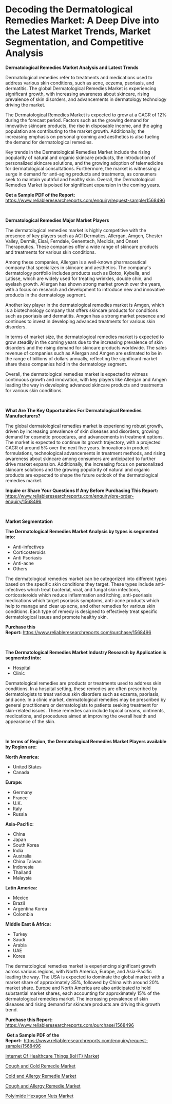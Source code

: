 <p><h1>Decoding the Dermatological Remedies Market: A Deep Dive into the Latest Market Trends, Market Segmentation, and Competitive Analysis</h1></p><p><strong>Dermatological Remedies Market Analysis and Latest Trends</strong></p>
<p><p>Dermatological remedies refer to treatments and medications used to address various skin conditions, such as acne, eczema, psoriasis, and dermatitis. The global Dermatological Remedies Market is experiencing significant growth, with increasing awareness about skincare, rising prevalence of skin disorders, and advancements in dermatology technology driving the market.</p><p>The Dermatological Remedies Market is expected to grow at a CAGR of 12% during the forecast period. Factors such as the growing demand for innovative skincare products, the rise in disposable income, and the aging population are contributing to the market growth. Additionally, the increasing emphasis on personal grooming and aesthetics is also fueling the demand for dermatological remedies.</p><p>Key trends in the Dermatological Remedies Market include the rising popularity of natural and organic skincare products, the introduction of personalized skincare solutions, and the growing adoption of telemedicine for dermatological consultations. Furthermore, the market is witnessing a surge in demand for anti-aging products and treatments, as consumers seek to maintain youthful and healthy skin. Overall, the Dermatological Remedies Market is poised for significant expansion in the coming years.</p></p>
<p><strong>Get a Sample PDF of the Report:&nbsp;</strong> <a href="https://www.reliableresearchreports.com/enquiry/request-sample/1568496">https://www.reliableresearchreports.com/enquiry/request-sample/1568496</a></p>
<p>&nbsp;</p>
<p><strong>Dermatological Remedies Major Market Players</strong></p>
<p><p>The dermatological remedies market is highly competitive with the presence of key players such as AGI Dermatics, Allergan, Amgen, Chester Valley, Dermik, Eisai, Ferndale, Genentech, Medicis, and Onset Therapeutics. These companies offer a wide range of skincare products and treatments for various skin conditions.</p><p>Among these companies, Allergan is a well-known pharmaceutical company that specializes in skincare and aesthetics. The company's dermatology portfolio includes products such as Botox, Kybella, and Latisse, which are widely used for treating wrinkles, double chin, and eyelash growth. Allergan has shown strong market growth over the years, with a focus on research and development to introduce new and innovative products in the dermatology segment.</p><p>Another key player in the dermatological remedies market is Amgen, which is a biotechnology company that offers skincare products for conditions such as psoriasis and dermatitis. Amgen has a strong market presence and continues to invest in developing advanced treatments for various skin disorders.</p><p>In terms of market size, the dermatological remedies market is expected to grow steadily in the coming years due to the increasing prevalence of skin disorders and the rising demand for skincare products worldwide. The sales revenue of companies such as Allergan and Amgen are estimated to be in the range of billions of dollars annually, reflecting the significant market share these companies hold in the dermatology segment.</p><p>Overall, the dermatological remedies market is expected to witness continuous growth and innovation, with key players like Allergan and Amgen leading the way in developing advanced skincare products and treatments for various skin conditions.</p></p>
<p>&nbsp;</p>
<p><strong>What Are The Key Opportunities For Dermatological Remedies Manufacturers?</strong></p>
<p><p>The global dermatological remedies market is experiencing robust growth, driven by increasing prevalence of skin diseases and disorders, growing demand for cosmetic procedures, and advancements in treatment options. The market is expected to continue its growth trajectory, with a projected CAGR of around 5% over the next five years. Innovations in product formulations, technological advancements in treatment methods, and rising awareness about skincare among consumers are anticipated to further drive market expansion. Additionally, the increasing focus on personalized skincare solutions and the growing popularity of natural and organic products are expected to shape the future outlook of the dermatological remedies market.</p></p>
<p><strong>Inquire or Share Your Questions If Any Before Purchasing This Report:</strong> <a href="https://www.reliableresearchreports.com/enquiry/pre-order-enquiry/1568496">https://www.reliableresearchreports.com/enquiry/pre-order-enquiry/1568496</a></p>
<p>&nbsp;</p>
<p><strong>Market Segmentation</strong></p>
<p><strong>The Dermatological Remedies Market Analysis by types is segmented into:</strong></p>
<p><ul><li>Anti-infectives</li><li>Corticosteroids</li><li>Anti Psoriasis</li><li>Anti-acne</li><li>Others</li></ul></p>
<p><p>The dermatological remedies market can be categorized into different types based on the specific skin conditions they target. These types include anti-infectives which treat bacterial, viral, and fungal skin infections, corticosteroids which reduce inflammation and itching, anti-psoriasis medications which target psoriasis symptoms, anti-acne products which help to manage and clear up acne, and other remedies for various skin conditions. Each type of remedy is designed to effectively treat specific dermatological issues and promote healthy skin.</p></p>
<p><strong>Purchase this Report:&nbsp;</strong><a href="https://www.reliableresearchreports.com/purchase/1568496">https://www.reliableresearchreports.com/purchase/1568496</a></p>
<p>&nbsp;</p>
<p><strong>The Dermatological Remedies Market Industry Research by Application is segmented into:</strong></p>
<p><ul><li>Hospital</li><li>Clinic</li></ul></p>
<p><p>Dermatological remedies are products or treatments used to address skin conditions. In a hospital setting, these remedies are often prescribed by dermatologists to treat various skin disorders such as eczema, psoriasis, and acne. In a clinic market, dermatological remedies may be prescribed by general practitioners or dermatologists to patients seeking treatment for skin-related issues. These remedies can include topical creams, ointments, medications, and procedures aimed at improving the overall health and appearance of the skin.</p></p>
<p>&nbsp;</p>
<p><strong>In terms of Region, the Dermatological Remedies Market Players available by Region are:</strong></p>
<p>
    <p> <strong> North America: </strong>
        <ul>
            <li>United States</li>
            <li>Canada</li>
        </ul>
        </p> 
    <p> <strong> Europe: </strong>
        <ul>
            <li>Germany</li>
            <li>France</li>
            <li>U.K.</li>
            <li>Italy</li>
            <li>Russia</li>
        </ul>
        </p> 
    <p> <strong> Asia-Pacific: </strong>
        <ul>
            <li>China</li>
            <li>Japan</li>
            <li>South Korea</li>
            <li>India</li>
            <li>Australia</li>
            <li>China Taiwan</li>
            <li>Indonesia</li>
            <li>Thailand</li>
            <li>Malaysia</li>
        </ul>
        </p> 
    <p> <strong> Latin America: </strong>
        <ul>
            <li>Mexico</li>
            <li>Brazil</li>
            <li>Argentina Korea</li>
            <li>Colombia</li>
        </ul>
        </p> 
    <p> <strong> Middle East & Africa: </strong>
        <ul>
            <li>Turkey</li>
            <li>Saudi</li>
            <li>Arabia</li>
            <li>UAE</li>
            <li>Korea</li>
        </ul>
    </p>
    </p>
<p><p>The dermatological remedies market is experiencing significant growth across various regions, with North America, Europe, and Asia-Pacific leading the way. The USA is expected to dominate the global market with a market share of approximately 35%, followed by China with around 20% market share. Europe and North America are also anticipated to hold substantial market shares, each accounting for approximately 15% of the dermatological remedies market. The increasing prevalence of skin diseases and rising demand for skincare products are driving this growth trend.</p></p>
<p><strong>Purchase this Report: </strong><a href="https://www.reliableresearchreports.com/purchase/1568496">https://www.reliableresearchreports.com/purchase/1568496</a></p>
<p>&nbsp;<strong>Get a Sample PDF of the Report:&nbsp;&nbsp;</strong><a href="https://www.reliableresearchreports.com/enquiry/request-sample/1568496">https://www.reliableresearchreports.com/enquiry/request-sample/1568496</a></p>
<p><strong></strong></p>
<p><p><a href="https://issuu.com/reportprime-2/docs/internet-of-healthcare-things-ioht-market-size-203">Internet Of Healthcare Things (IoHT) Market</a></p><p><a href="https://github.com/santosh758595/Market-Research-Report-List-3/blob/main/cough-and-cold-remedie-market.md">Cough and Cold Remedie Market</a></p><p><a href="https://github.com/zjyglelu/Market-Research-Report-List-1/blob/main/cold-and-allergy-remedie-market.md">Cold and Allergy Remedie Market</a></p><p><a href="https://github.com/elizabethdagraca/Market-Research-Report-List-2/blob/main/cough-and-allergy-remedie-market.md">Cough and Allergy Remedie Market</a></p><p><a href="https://issuu.com/reportprime-2/docs/polyimide-hexagon-nuts-market-size-2030.pptx">Polyimide Hexagon Nuts Market</a></p></p>